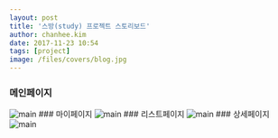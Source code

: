 ```yaml
---
layout: post
title: '스방(study) 프로젝트 스토리보드'
author: chanhee.kim
date: 2017-11-23 10:54
tags: [project]
image: /files/covers/blog.jpg
---
```


### 메인페이지
<img src="{{ site.baseurl }}/assets/images/main.PNG" alt="main">
### 마이페이지
<img src="{{ site.baseurl }}/assets/images/mypage.PNG" alt="main">
### 리스트페이지
<img src="{{ site.baseurl }}/assets/images/listpage.PNG" alt="main">
### 상세페이지
<img src="{{ site.baseurl }}/assets/images/detailpage.PNG" alt="main">
